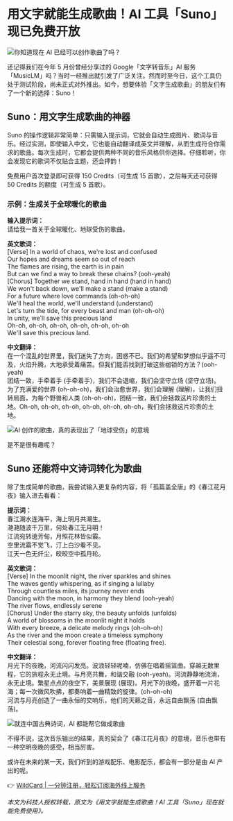 # 用文字就能生成歌曲！AI 工具「Suno」现已免费开放

![你知道现在 AI 已经可以创作歌曲了吗？](https://bbtdd.com/img/2995710113.webp)

还记得我们在今年 5 月份曾经分享过的 Google「文字转音乐」AI 服务「MusicLM」吗？当时一经推出就引发了广泛关注。然而时至今日，这个工具仍处于测试阶段，尚未正式对外推出。如今，想要体验「文字生成歌曲」的朋友们有了一个新的选择：Suno！

## Suno：用文字生成歌曲的神器

Suno 的操作逻辑非常简单：只需输入提示词，它就会自动生成图片、歌词与音乐。经过实测，即使输入中文，它也能自动翻译成英文并理解，从而生成符合你需求的歌曲。每次生成时，它都会提供两种不同的音乐风格供你选择。仔细聆听，你会发现它的歌词不仅贴合主题，还会押韵！

免费用户首次登录即可获得 150 Credits（可生成 15 首歌），之后每天还可获得 50 Credits 的额度（可生成 5 首歌）。

### 示例：生成关于全球暖化的歌曲

**输入提示词：**  
请给我一首关于全球暖化、地球受伤的歌曲。

**英文歌词：**  
[Verse] In a world of chaos, we're lost and confused  
Our hopes and dreams seem so out of reach  
The flames are rising, the earth is in pain  
But can we find a way to break these chains? (ooh-yeah)  
[Chorus] Together we stand, hand in hand (hand in hand)  
We won't back down, we'll make a stand (make a stand)  
For a future where love commands (oh-oh-oh)  
We'll heal the world, we'll understand (understand)  
Let's turn the tide, for every beast and man (oh-oh-oh)  
In unity, we'll save this precious land  
Oh-oh, oh-oh, oh-oh, oh-oh, oh-oh, oh-oh  
We'll save this precious land.

**中文翻译：**  
在一个混乱的世界里，我们迷失了方向，困惑不已。我们的希望和梦想似乎遥不可及，火焰升腾，大地承受着痛苦。但我们能否找到打破这些枷锁的方法？(ooh-yeah)  
团结一致，手牵着手 (手牵着手)，我们不会退缩，我们会坚守立场 (坚守立场)。为了充满爱的世界 (oh-oh-oh)，我们会治愈世界，我们会理解 (理解)，让我们扭转局面，为每个野兽和人类 (oh-oh-oh)，团结一致，我们会拯救这片珍贵的土地。Oh-oh, oh-oh, oh-oh, oh-oh, oh-oh, oh-oh，我们会拯救这片珍贵的土地。

![AI 创作的歌曲，真的表现出了「地球受伤」的意境](https://bbtdd.com/img/097537812.webp)

是不是很有趣呢？

## Suno 还能将中文诗词转化为歌曲

除了生成简单的歌曲，我尝试输入更复杂的内容，将「孤篇盖全唐」的《春江花月夜》输入进去看看：

**提示词：**  
春江潮水连海平，海上明月共潮生。  
滟滟随波千万里，何处春江无月明！  
江流宛转遶芳甸，月照花林皆似霰。  
空里流霜不觉飞，汀上白沙看不见。  
江天一色无纤尘，皎皎空中孤月轮。

**英文歌词：**  
[Verse] In the moonlit night, the river sparkles and shines  
The waves gently whispering, as if singing a lullaby  
Through countless miles, its journey never ends  
Dancing with the moon, in harmony they blend (ooh-yeah)  
The river flows, endlessly serene  
[Chorus] Under the starry sky, the beauty unfolds (unfolds)  
A world of blossoms in the moonlit night it holds  
With every breeze, a delicate melody rings (oh-oh-oh)  
As the river and the moon create a timeless symphony  
Their celestial song, forever floating free (floating free).

**中文翻译：**  
月光下的夜晚，河流闪闪发亮。波浪轻轻呢喃，仿佛在唱着摇篮曲。穿越无数里程，它的旅程永无止境。与月亮共舞，和谐交融 (ooh-yeah)。河流静静地流淌，永无止境。繁星点点的夜空下，美景展现 (展现)。月光下的夜晚，盛开着一片花海；每一次微风吹拂，都奏响着一曲精致的旋律。(oh-oh-oh)  
河流与月亮创造了一曲永恒的交响乐，他们的天籁之音，永远自由飘荡 (自由飘荡)。

![就连中国古典诗词，AI 都能帮它做成歌曲](https://bbtdd.com/img/63383445203.webp)

不得不说，这次音乐输出的结果，真的契合了《春江花月夜》的意境，音乐也带有一种空明夜晚的感受，相当厉害。

或许在未来的某一天，我们听到的游戏配乐、电影配乐，都会有一部分是由 AI 产出的呢。

👉 [WildCard | 一分钟注册，轻松订阅海外线上服务](https://bbtdd.com/WildCard)

*本文为科技人授权转载，原文为《用文字就能生成歌曲！AI 工具「Suno」现在就能免费使用》。*